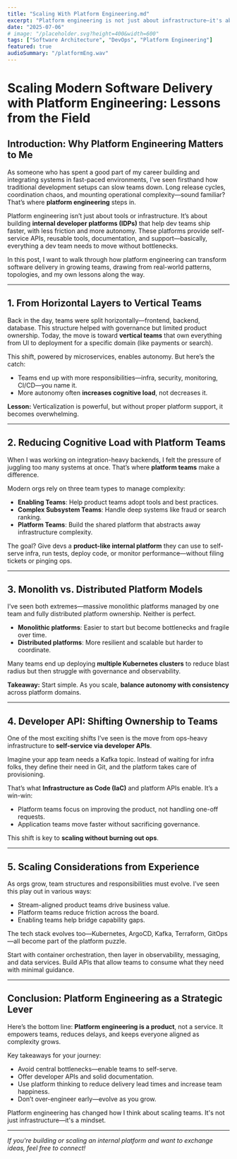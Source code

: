 ```yaml
---
title: "Scaling With Platform Engineering.md"
excerpt: "Platform engineering is not just about infrastructure—it's about building internal products that empower teams to deliver faster with less friction."
date: "2025-07-06"
# image: "/placeholder.svg?height=400&width=600"
tags: ["Software Architecture", "DevOps", "Platform Engineering"]
featured: true
audioSummary: "/platformEng.wav"
---
```


# Scaling Modern Software Delivery with Platform Engineering: Lessons from the Field

## Introduction: Why Platform Engineering Matters to Me

As someone who has spent a good part of my career building and integrating systems in fast-paced environments, I've seen firsthand how traditional development setups can slow teams down. Long release cycles, coordination chaos, and mounting operational complexity—sound familiar? That’s where **platform engineering** steps in.

Platform engineering isn’t just about tools or infrastructure. It’s about building **internal developer platforms (IDPs)** that help dev teams ship faster, with less friction and more autonomy. These platforms provide self-service APIs, reusable tools, documentation, and support—basically, everything a dev team needs to move without bottlenecks.

In this post, I want to walk through how platform engineering can transform software delivery in growing teams, drawing from real-world patterns, topologies, and my own lessons along the way.

---

## 1. From Horizontal Layers to Vertical Teams

Back in the day, teams were split horizontally—frontend, backend, database. This structure helped with governance but limited product ownership. Today, the move is toward **vertical teams** that own everything from UI to deployment for a specific domain (like payments or search).

This shift, powered by microservices, enables autonomy. But here’s the catch:

- Teams end up with more responsibilities—infra, security, monitoring, CI/CD—you name it.
- More autonomy often **increases cognitive load**, not decreases it.

**Lesson:** Verticalization is powerful, but without proper platform support, it becomes overwhelming.

---

## 2. Reducing Cognitive Load with Platform Teams

When I was working on integration-heavy backends, I felt the pressure of juggling too many systems at once. That’s where **platform teams** make a difference.

Modern orgs rely on three team types to manage complexity:

- **Enabling Teams**: Help product teams adopt tools and best practices.
- **Complex Subsystem Teams**: Handle deep systems like fraud or search ranking.
- **Platform Teams**: Build the shared platform that abstracts away infrastructure complexity.

The goal? Give devs a **product-like internal platform** they can use to self-serve infra, run tests, deploy code, or monitor performance—without filing tickets or pinging ops.

---

## 3. Monolith vs. Distributed Platform Models

I’ve seen both extremes—massive monolithic platforms managed by one team and fully distributed platform ownership. Neither is perfect.

- **Monolithic platforms**: Easier to start but become bottlenecks and fragile over time.
- **Distributed platforms**: More resilient and scalable but harder to coordinate.

Many teams end up deploying **multiple Kubernetes clusters** to reduce blast radius but then struggle with governance and observability.

**Takeaway:** Start simple. As you scale, **balance autonomy with consistency** across platform domains.

---

## 4. Developer API: Shifting Ownership to Teams

One of the most exciting shifts I’ve seen is the move from ops-heavy infrastructure to **self-service via developer APIs**.

Imagine your app team needs a Kafka topic. Instead of waiting for infra folks, they define their need in Git, and the platform takes care of provisioning.

That’s what **Infrastructure as Code (IaC)** and platform APIs enable. It’s a win-win:

- Platform teams focus on improving the product, not handling one-off requests.
- Application teams move faster without sacrificing governance.

This shift is key to **scaling without burning out ops**.

---

## 5. Scaling Considerations from Experience

As orgs grow, team structures and responsibilities must evolve. I’ve seen this play out in various ways:

- Stream-aligned product teams drive business value.
- Platform teams reduce friction across the board.
- Enabling teams help bridge capability gaps.

The tech stack evolves too—Kubernetes, ArgoCD, Kafka, Terraform, GitOps—all become part of the platform puzzle.

Start with container orchestration, then layer in observability, messaging, and data services. Build APIs that allow teams to consume what they need with minimal guidance.

---

## Conclusion: Platform Engineering as a Strategic Lever

Here’s the bottom line: **Platform engineering is a product**, not a service. It empowers teams, reduces delays, and keeps everyone aligned as complexity grows.

Key takeaways for your journey:

- Avoid central bottlenecks—enable teams to self-serve.
- Offer developer APIs and solid documentation.
- Use platform thinking to reduce delivery lead times and increase team happiness.
- Don’t over-engineer early—evolve as you grow.

Platform engineering has changed how I think about scaling teams. It's not just infrastructure—it's a mindset.

---

_If you're building or scaling an internal platform and want to exchange ideas, feel free to connect!_
